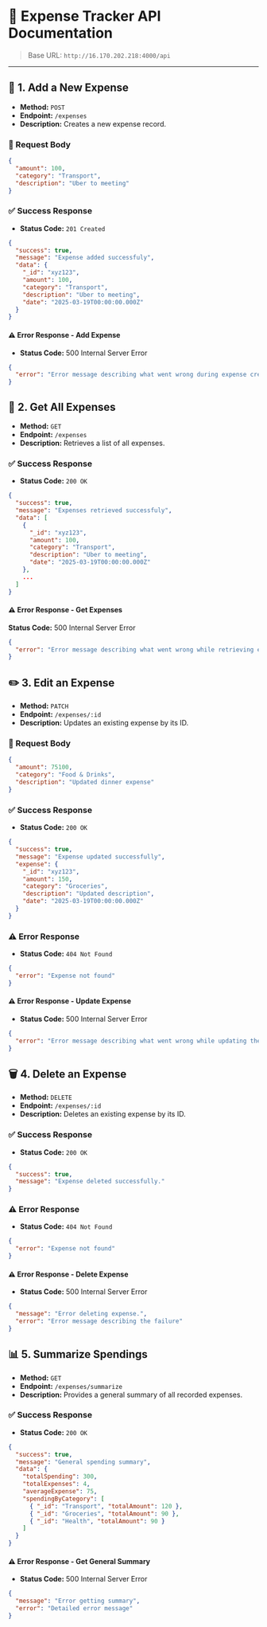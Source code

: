 # 📘 Expense Tracker API Documentation

> Base URL: `http://16.170.202.218:4000/api`

---

## 🧾 1. Add a New Expense

- **Method:** `POST`  
- **Endpoint:** `/expenses`  
- **Description:** Creates a new expense record.

### 🔸 Request Body
```json
{
  "amount": 100,
  "category": "Transport",
  "description": "Uber to meeting"
}
```
### ✅ Success Response

- **Status Code:** `201 Created`

```json
{
  "success": true,
  "message": "Expense added successfuly",
  "data": {
    "_id": "xyz123",
    "amount": 100,
    "category": "Transport",
    "description": "Uber to meeting",
    "date": "2025-03-19T00:00:00.000Z"
  }
}
```
#### ⚠️ Error Response - Add Expense
- **Status Code:** 500 Internal Server Error

```json
{
  "error": "Error message describing what went wrong during expense creation"
}
```


## 📄 2. Get All Expenses

- **Method:** `GET`  
- **Endpoint:** `/expenses`  
- **Description:** Retrieves a list of all expenses.

### ✅ Success Response

- **Status Code:** `200 OK`

```json
{
  "success": true,
  "message": "Expenses retrieved successfuly",
  "data": [
    {
      "_id": "xyz123",
      "amount": 100,
      "category": "Transport",
      "description": "Uber to meeting",
      "date": "2025-03-19T00:00:00.000Z"
    },
    ...
  ]
}
```

#### ⚠️ Error Response - Get Expenses
**Status Code:** 500 Internal Server Error

```json
{
  "error": "Error message describing what went wrong while retrieving expenses"
}
```

## ✏️ 3. Edit an Expense

- **Method:** `PATCH`  
- **Endpoint:** `/expenses/:id`  
- **Description:** Updates an existing expense by its ID.

### 🔄 Request Body

```json
{
  "amount": 75100,
  "category": "Food & Drinks",
  "description": "Updated dinner expense"
}
```

### ✅ Success Response

- **Status Code:** `200 OK`

```json
{
  "success": true,
  "message": "Expense updated successfully",
  "expense": {
    "_id": "xyz123",
    "amount": 150,
    "category": "Groceries",
    "description": "Updated description",
    "date": "2025-03-19T00:00:00.000Z"
  }
}
  ```

### ⚠️ Error Response

- **Status Code:** `404 Not Found`

```json
{
  "error": "Expense not found"
}
```

#### ⚠️ Error Response - Update Expense
- **Status Code:** 500 Internal Server Error

```json
{
  "error": "Error message describing what went wrong while updating the expense"
}
```


## 🗑️ 4. Delete an Expense

- **Method:** `DELETE`  
- **Endpoint:** `/expenses/:id`  
- **Description:** Deletes an existing expense by its ID.

### ✅ Success Response

- **Status Code:** `200 OK`

```json
{
  "success": true,
  "message": "Expense deleted successfully."
}
```
### ⚠️ Error Response

- **Status Code:** `404 Not Found`

```json
{
  "error": "Expense not found"
}
```

#### ⚠️ Error Response - Delete Expense
- **Status Code:** 500 Internal Server Error

```json
{
  "message": "Error deleting expense.",
  "error": "Error message describing the failure"
}
```



## 📊 5. Summarize Spendings

- **Method:** `GET`  
- **Endpoint:** `/expenses/summarize`  
- **Description:** Provides a general summary of all recorded expenses.

### ✅ Success Response

- **Status Code:** `200 OK`

```json
{
  "success": true,
  "message": "General spending summary",
  "data": {
    "totalSpending": 300,
    "totalExpenses": 4,
    "averageExpense": 75,
    "spendingByCategory": [
      { "_id": "Transport", "totalAmount": 120 },
      { "_id": "Groceries", "totalAmount": 90 },
      { "_id": "Health", "totalAmount": 90 }
    ]
  }
}
```
#### ⚠️ Error Response - Get General Summary
- **Status Code:** 500 Internal Server Error

```json
{
  "message": "Error getting summary",
  "error": "Detailed error message"
}
```
